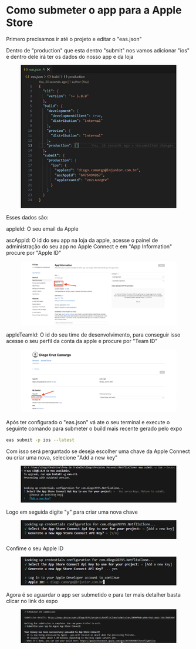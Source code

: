 # Como submeter o app para a Apple Store

Primero precisamos ir até o projeto e editar o "eas.json"

Dentro de "production" que esta dentro "submit" nos vamos adicionar  "ios" e dentro dele irá ter os dados do nosso app e da loja

<figure><img src="../.gitbook/assets/WhatsApp Image 2024-01-22 at 10.58.13.jpeg" alt=""><figcaption></figcaption></figure>

Esses dados são:

appleId: O seu email da Apple

ascAppId: O id do seu app na loja da apple, acesse o painel de administração do seu app no Apple Connect e em "App Information" procure por "Apple ID"

<figure><img src="../.gitbook/assets/Screenshot 2024-01-22 at 10.52.42.png" alt=""><figcaption></figcaption></figure>

appleTeamId: O id do seu time de desenvolvimento, para conseguir isso acesse o seu perfil da conta da apple e procure por "Team ID"

<figure><img src="../.gitbook/assets/Screenshot 2024-01-22 at 10.56.25.png" alt=""><figcaption></figcaption></figure>

Após ter configurado o "eas.json" vá ate o seu terminal e execute o seguinte comando para submeter o build mais recente gerado pelo expo

```bash
eas submit -p ios --latest
```

Com isso será perguntado se deseja escolher uma chave da Apple Connect ou criar uma nova, selecione "Add a new key"

<figure><img src="../.gitbook/assets/WhatsApp Image 2024-01-22 at 11.02.49.jpeg" alt=""><figcaption></figcaption></figure>

Logo em seguida digite "y" para criar uma nova chave

<figure><img src="../.gitbook/assets/WhatsApp Image 2024-01-22 at 11.03.02.jpeg" alt=""><figcaption></figcaption></figure>

Confime o seu Apple ID

<figure><img src="../.gitbook/assets/WhatsApp Image 2024-01-22 at 11.03.15.jpeg" alt=""><figcaption></figcaption></figure>

Agora é so aguardar o app ser submetido e para ter mais detalher basta clicar no link do expo

<figure><img src="../.gitbook/assets/WhatsApp Image 2024-01-22 at 11.06.27.jpeg" alt=""><figcaption></figcaption></figure>
